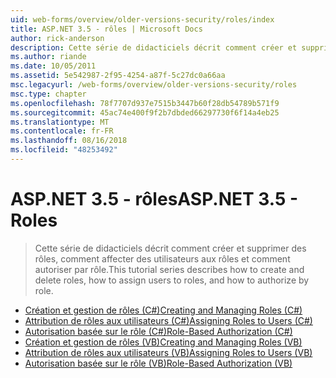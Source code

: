 ```yaml
---
uid: web-forms/overview/older-versions-security/roles/index
title: ASP.NET 3.5 - rôles | Microsoft Docs
author: rick-anderson
description: Cette série de didacticiels décrit comment créer et supprimer des rôles, comment affecter des utilisateurs aux rôles et comment autoriser par rôle.
ms.author: riande
ms.date: 10/05/2011
ms.assetid: 5e542987-2f95-4254-a87f-5c27dc0a66aa
msc.legacyurl: /web-forms/overview/older-versions-security/roles
msc.type: chapter
ms.openlocfilehash: 78f7707d937e7515b3447b60f28db54789b571f9
ms.sourcegitcommit: 45ac74e400f9f2b7dbded66297730f6f14a4eb25
ms.translationtype: MT
ms.contentlocale: fr-FR
ms.lasthandoff: 08/16/2018
ms.locfileid: "48253492"
---
```

<a name="aspnet-35---roles"></a><span data-ttu-id="99972-103">ASP.NET 3.5 - rôles</span><span class="sxs-lookup"><span data-stu-id="99972-103">ASP.NET 3.5 - Roles</span></span>
====================
> <span data-ttu-id="99972-104">Cette série de didacticiels décrit comment créer et supprimer des rôles, comment affecter des utilisateurs aux rôles et comment autoriser par rôle.</span><span class="sxs-lookup"><span data-stu-id="99972-104">This tutorial series describes how to create and delete roles, how to assign users to roles, and how to authorize by role.</span></span>


- [<span data-ttu-id="99972-105">Création et gestion de rôles (C#)</span><span class="sxs-lookup"><span data-stu-id="99972-105">Creating and Managing Roles (C#)</span></span>](creating-and-managing-roles-cs.md)
- [<span data-ttu-id="99972-106">Attribution de rôles aux utilisateurs (C#)</span><span class="sxs-lookup"><span data-stu-id="99972-106">Assigning Roles to Users (C#)</span></span>](assigning-roles-to-users-cs.md)
- [<span data-ttu-id="99972-107">Autorisation basée sur le rôle (C#)</span><span class="sxs-lookup"><span data-stu-id="99972-107">Role-Based Authorization (C#)</span></span>](role-based-authorization-cs.md)
- [<span data-ttu-id="99972-108">Création et gestion de rôles (VB)</span><span class="sxs-lookup"><span data-stu-id="99972-108">Creating and Managing Roles (VB)</span></span>](creating-and-managing-roles-vb.md)
- [<span data-ttu-id="99972-109">Attribution de rôles aux utilisateurs (VB)</span><span class="sxs-lookup"><span data-stu-id="99972-109">Assigning Roles to Users (VB)</span></span>](assigning-roles-to-users-vb.md)
- [<span data-ttu-id="99972-110">Autorisation basée sur le rôle (VB)</span><span class="sxs-lookup"><span data-stu-id="99972-110">Role-Based Authorization (VB)</span></span>](role-based-authorization-vb.md)
